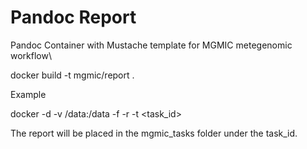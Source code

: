 Pandoc Report
=============


Pandoc Container with Mustache template for MGMIC metegenomic workflow\

docker build -t mgmic/report .


Example

docker -d -v /data:/data -f <forward read file> -r <reverse read file> -t <task_id>


The report will be placed in the mgmic_tasks folder under the task_id.
